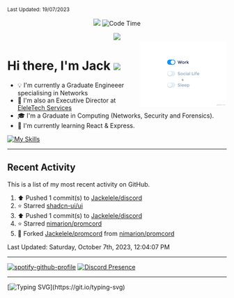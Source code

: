 <sub>Last Updated: 19/07/2023</sub>
<p align='center'><img src="https://hits.seeyoufarm.com/api/count/incr/badge.svg?url=https%3A%2F%2Fgithub.com%2FJackelele&count_bg=%2379C83D&title_bg=%23555555&icon=wistia.svg&icon_color=%23E7E7E7&title=hits&edge_flat=false"/> <img href="https://" alt="Code Time" src="https://img.shields.io/endpoint?style=flat&url=https%3A%2F%2Fapi.codetime.dev%2Fshield%3Fid%3D19044%26project%3D%26in%3D0">
</p>

<div align="center">
  <img src="https://readme-typing-svg.herokuapp.com?center=true&lines=I+am+Jackelele;Welcome+to+my+profile!">
</div>

<img src="./assets/life_balance.gif" alt="side Image" align="right" width="200" height="auto" />

<h1>Hi there, I'm Jack <img src="https://emojis.slackmojis.com/emojis/images/1579216111/7550/pikachu_wave.gif?1579216111" width="30"/></h1>

- 💡 I'm currently a Graduate Engineeer specialising in Networks
- 📡 I'm also an Executive Director at [EleleTech Services](https://eleletech.services)
- 🎓 I'm a Graduate in Computing (Networks, Security and Forensics).
- 🌱 I'm currently learning React & Express.


[![My Skills](https://skillicons.dev/icons?i=css,html,js,php,react)](https://elele.team)

<hr>

## Recent Activity

This is a list of my most recent activity on GitHub.

<!--RECENT_ACTIVITY:start-->
1. ⬆️ Pushed 1 commit(s) to [Jackelele/discord](https://github.com/Jackelele/discord)<br>
2. ⭐ Starred [shadcn-ui/ui](https://github.com/shadcn-ui/ui)<br>
3. ⬆️ Pushed 1 commit(s) to [Jackelele/discord](https://github.com/Jackelele/discord)<br>
4. ⭐ Starred [nimarion/promcord](https://github.com/nimarion/promcord)<br>
5. 🔱 Forked [Jackelele/promcord](https://github.com/Jackelele/promcord) from [nimarion/promcord](https://github.com/nimarion/promcord)<br>
<!--RECENT_ACTIVITY:end-->

<!--RECENT_ACTIVITY:last_update-->
Last Updated: Saturday, October 7th, 2023, 12:04:07 PM
<!--RECENT_ACTIVITY:last_update_end-->

<hr>

[![spotify-github-profile](https://spotify-github-profile.vercel.app/api/view?uid=11120813525&cover_image=true&theme=default&show_offline=false&background_color=121212&interchange=false&bar_color=53b14f&bar_color_cover=false)](https://spotify-github-profile.vercel.app/api/view?uid=11120813525&redirect=true)  [![Discord Presence](https://lanyard-profile-readme.vercel.app/api/377175513372033024)](https://discord.com/users/377175513372033024)

<hr>

[![Typing SVG](https://readme-typing-svg.demolab.com?font=Fira+Code&pause=1000&width=435&lines=Thank+you+for+visiting!)](https://git.io/typing-svg)
